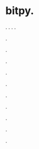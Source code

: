# bitpy.
.
.
.
.












.






















































.
























.



























.

















































































.































































.































































































.















.


































































.
























































































.


